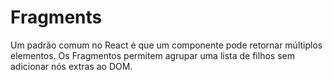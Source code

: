 # Fragments

Um padrão comum no React é que um componente pode retornar múltiplos elementos. Os Fragmentos permitem agrupar uma lista de filhos sem adicionar nós extras ao DOM. 
